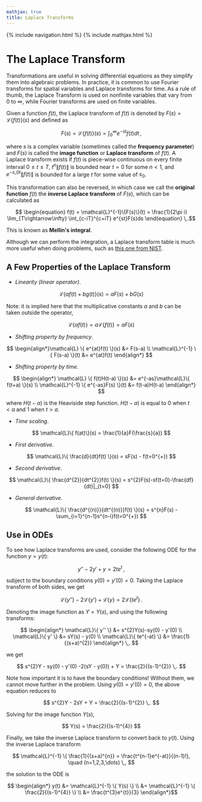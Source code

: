 ```yaml
---
mathjax: true
title: Laplace Transforms
---
```

{% include navigation.html %}
{% include mathjax.html %}

# The Laplace Transform

Transformations are useful in solving differential equations as they simplify them into algebraic problems. In practice, it is common to use Fourier transforms for spatial variables and Laplace transforms for time. As a rule of thumb, the Laplace Transform is used on nonfinite variables that vary from $0$ to $\infty$, while Fourier transforms are used on finite variables.

Given a function $f(t)$, the Laplace transform of $f(t)$ is denoted by $F(s) = \mathcal{L}\{f(t)\}(s)$ and defined as

$$ \begin{equation} F(s) = \mathcal{L}\{f(t)\}(s) = \int_{0}^{\infty} e^{-st}f(t)dt \end{equation} \,, $$

where $s$ is a complex variable (sometimes called the **frequency parameter**) and $F(s)$ is called the **image function** or **Laplace transform** of $f(t)$. A Laplace transform exists if $f(t)$ is piece-wise continuous on every finite interval $0 \leq t \leq T$, $t^{n}\|f(t)\|$ is bounded near $t=0$ for some $n<1$, and $e^{-s\_{0}t}\|f(t)\|$ is bounded for a large $t$ for some value of $s_{0}$.

This transformation can also be reversed, in which case we call the **original function** $f(t)$ the **inverse Laplace transform** of $F(s)$, which can be calculated as

$$ \begin{equation} f(t) = \mathcal{L}^{-1}\{F(s)\}(t) = \frac{1}{2\pi i} \lim_{T\rightarrow\infty} \int_{c-iT}^{c+iT} e^{st}F(s)ds \end{equation} \,.$$

This is known as **Mellin's integral**. 

Although we can perform the integration, a Laplace transform table is much more useful when doing problems, such as [this one from NIST](https://dlmf.nist.gov/1.14#T4).

## A Few Properties of the Laplace Transform

- _Linearity (linear operator)_. 

$$ \mathcal{L}\{ af(t)+bg(t) \}(s) = aF(s)+bG(s) $$

Note: it is implied here that the multiplicative constants $a$ and $b$ can be taken outside the operator,

$$ \mathcal{L}\{ af(t) \} = a \mathcal{L}\{ f(t) \} = aF(s) $$

- _Shifting property by frequency_. 

$$ \begin{align*}\mathcal{L} \{ e^{at}f(t) \}(s) &= F(s-a) \\ \mathcal{L}^{-1} \{ F(s-a) \}(t) &= e^{at}f(t) \end{align*} $$

- _Shifting property by time_. 

$$ \begin{align*} \mathcal{L} \{ f(t)H(t-a) \}(s) &= e^{-as}\mathcal{L}\{ f(t+a) \}(s) \\ \mathcal{L}^{-1} \{ e^{-as}F(s) \}(t) &= f(t-a)H(t-a) \end{align*} $$

where $H(t-a)$ is the Heaviside step function. $H(t-a)$ is equal to 0 when $t<a$ and 1 when $t>a$.

- _Time scaling_.

$$ \mathcal{L}\{ f(at)\}(s) = \frac{1}{a}F(\frac{s}{a}) $$

- _First derivative_.

$$ \mathcal{L}\{ \frac{d}{dt}f(t) \}(s) = sF(s) - f(t=0^{+}) $$

- _Second derivative_.

$$ \mathcal{L}\{ \frac{d^{2}}{dt^{2}}f(t) \}(s) = s^{2}F(s)-sf(t=0)-\frac{df}{dt}|_{t=0} $$

- _General derivative_.

$$ \mathcal{L}\{ \frac{d^{(n)}}{dt^{(n)}}f(t) \}(s) = s^{n}F(s) - \sum_{i=1}^{n-1}s^{n-i}f(t=0^{+})  $$

## Use in ODEs

To see how Laplace transforms are used, consider the following ODE for the function $y=y(t)$:

$$ y'' - 2y' + y = 2te^{t} \,, $$

subject to the boundary conditions $y(0)=y'(0)=0$. Taking the Laplace transform of both sides, we get

$$ \mathcal{L}\{ y'' \} - 2\mathcal{L}\{ y' \} + \mathcal{L}\{ y \} = 2 \mathcal{L}\{ te^{t} \} \,. $$

Denoting the image function as $Y=Y(s)$, and using the following transforms:

$$ \begin{align*} \mathcal{L}\{ y'' \} &= s^{2}Y(s)-sy(0) - y'(0) \\ \mathcal{L}\{ y' \} &= sY(s) - y(0) \\ \mathcal{L}\{ te^{-at} \} &= \frac{1}{(s+a)^{2}} \end{align*} \,, $$

we get

$$ s^{2}Y - sy(0) - y'(0) -2(sY - y(0)) + Y = \frac{2}{(s-1)^{2}} \,. $$

Note how important it is to have the boundary conditions! Without them, we cannot move further in the problem. Using $y(0)=y'(0)=0$, the above equation reduces to

$$ s^{2}Y - 2sY + Y = \frac{2}{(s-1)^{2}} \,. $$

Solving for the image function $Y(s)$, 

$$ Y(s) = \frac{2}{(s-1)^{4}} $$

Finally, we take the inverse Laplace transform to convert back to $y(t)$. Using the inverse Laplace transform

$$ \mathcal{L}^{-1} \{ \frac{1}{(s+a)^{n}} = \frac{t^{n-1}e^{-at}}{(n-1)!}, \quad (n=1,2,3,\dots) \,, $$

the solution to the ODE is

$$ \begin{align*} y(t) &= \mathcal{L}^{-1} \{ Y(s) \} \\ &= \mathcal{L}^{-1} \{ \frac{2}{(s-1)^{4}} \} \\ &= \frac{t^{3}e^{t}}{3} \end{align*}$$

